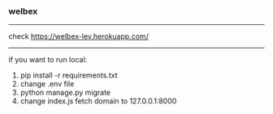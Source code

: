 ### welbex
---

check https://welbex-lev.herokuapp.com/ 

---

if you want to run local:
1. pip install -r requirements.txt
2. change .env file
3. python manage.py migrate
4. change index.js fetch domain to 127.0.0.1:8000
